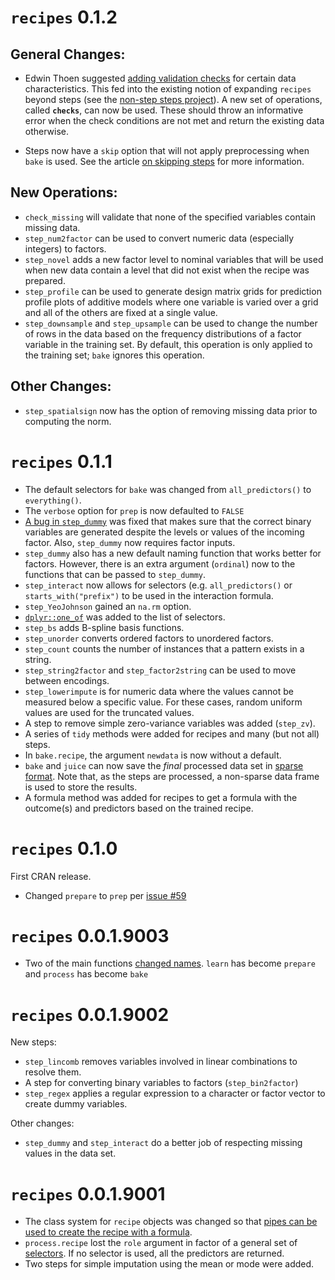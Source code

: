 # `recipes` 0.1.2

## General Changes:

* Edwin Thoen suggested [adding validation checks](https://github.com/topepo/recipes/pull/104) for certain data characteristics. This fed into the existing notion of expanding `recipes` beyond steps (see the [non-step steps project](https://github.com/topepo/recipes/projects)). A new set of operations, called **`checks`**, can now be used. These should throw an informative error when the check conditions are not met and return the existing data otherwise. 

* Steps now have a `skip` option that will not apply preprocessing when `bake` is used. See the article [on skipping steps](https://topepo.github.io/recipes/articles/Skipping.html) for more information. 


## New Operations:

 * `check_missing` will validate that none of the specified variables contain missing data. 
 * `step_num2factor` can be used to convert numeric data (especially integers) to factors. 
 * `step_novel` adds a new factor level to nominal variables that will be used when new data contain a level that did not exist when the recipe was prepared. 
 * `step_profile` can be used to generate design matrix grids for prediction profile plots of additive models where one variable is varied over a grid and all of the others are fixed at a single value. 
 * `step_downsample` and `step_upsample` can be used to change the number of rows in the data based on the frequency distributions of a factor variable in the training set. By default, this operation is only applied to the training set; `bake` ignores this operation. 

## Other Changes:

* `step_spatialsign` now has the option of removing missing data prior to computing the norm.


# `recipes` 0.1.1

* The default selectors for `bake` was changed from `all_predictors()` to `everything()`. 
* The `verbose` option for `prep` is now defaulted to `FALSE`
* [A bug in `step_dummy`](https://github.com/topepo/recipes/issues/83) was fixed that makes sure that the correct binary variables are generated despite the levels or values of the incoming factor. Also, `step_dummy` now requires factor inputs.
* `step_dummy` also has a new default naming function that works better for factors. However, there is an extra argument (`ordinal`) now to the functions that can be passed to `step_dummy`.  
* `step_interact` now allows for selectors (e.g. `all_predictors()` or `starts_with("prefix")` to be used in the interaction formula. 
* `step_YeoJohnson` gained an `na.rm` option.
* [`dplyr::one_of`](https://github.com/topepo/recipes/issues/85) was added to the list of selectors.
* `step_bs` adds B-spline basis functions. 
* `step_unorder` converts ordered factors to unordered factors. 
* `step_count` counts the number of instances that a pattern exists in a string. 
* `step_string2factor` and `step_factor2string` can be used to move between encodings. 
* `step_lowerimpute` is for numeric data where the values cannot be measured below a specific value. For these cases, random uniform values are used for the truncated values.  
* A step to remove simple zero-variance variables was added (`step_zv`).
* A series of `tidy` methods were added for recipes and many (but not all) steps. 
* In `bake.recipe`, the argument `newdata` is now without a default. 
* `bake` and `juice` can now save the _final_ processed data set in [sparse format](https://github.com/topepo/recipes/issues/49). Note that, as the steps are processed, a non-sparse data frame is used to store the results. 
* A formula method was added for recipes to get a formula with the outcome(s) and predictors based on the trained recipe. 

# `recipes` 0.1.0

First CRAN release. 

* Changed `prepare` to `prep` per [issue #59](https://github.com/topepo/recipes/issues/59)

# `recipes` 0.0.1.9003

 * Two of the main functions [changed names](https://github.com/topepo/recipes/issues/57). `learn` has become `prepare` and `process` has become `bake`


# `recipes` 0.0.1.9002

New steps:

  * `step_lincomb` removes variables involved in linear combinations to resolve them. 
  * A step for converting binary variables to factors (`step_bin2factor`)
  *  `step_regex` applies a regular expression to a character or factor vector to create dummy variables. 

Other changes: 

* `step_dummy` and `step_interact` do a better job of respecting missing values in the data set. 


# `recipes` 0.0.1.9001

* The class system for `recipe` objects was changed so that [pipes can be used to create the recipe with a formula](https://github.com/topepo/recipes/issues/46).
* `process.recipe` lost the `role` argument in factor of a general set of [selectors](https://topepo.github.io/recipes/articles/Selecting_Variables.html). If no selector is used, all the predictors are returned. 
* Two steps for simple imputation using the mean or mode were added. 
